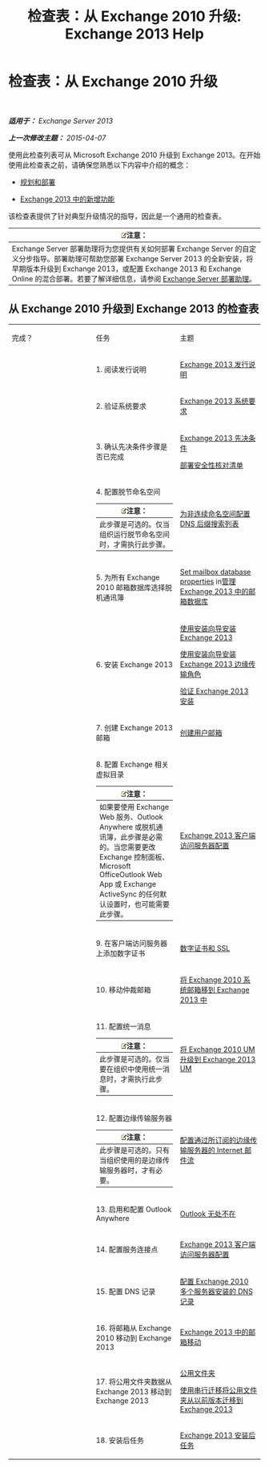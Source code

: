 ﻿---
title: '检查表：从 Exchange 2010 升级: Exchange 2013 Help'
TOCTitle: 检查表：从 Exchange 2010 升级
ms:assetid: 06c1045a-5fcf-4e24-a901-1a979302fb8d
ms:mtpsurl: https://technet.microsoft.com/zh-cn/library/Ee332309(v=EXCHG.150)
ms:contentKeyID: 51408190
ms.date: 01/11/2018
mtps_version: v=EXCHG.150
ms.translationtype: HT
---

# 检查表：从 Exchange 2010 升级

 

_**适用于：** Exchange Server 2013_

_**上一次修改主题：** 2015-04-07_

使用此检查列表可从 Microsoft Exchange 2010 升级到 Exchange 2013。在开始使用此检查表之前，请确保您熟悉以下内容中介绍的概念：

  - [规划和部署](planning-and-deployment-for-exchange-2013-installation-instructions.md)

  - [Exchange 2013 中的新增功能](what-s-new-in-exchange-2013-exchange-2013-help.md)

该检查表提供了针对典型升级情况的指导，因此是一个通用的检查表。

<table>
<thead>
<tr class="header">
<th><img src="images/Bb124558.note(EXCHG.150).gif" title="注意" alt="注意" />注意：</th>
</tr>
</thead>
<tbody>
<tr class="odd">
<td>Exchange Server 部署助理将为您提供有关如何部署 Exchange Server 的自定义分步指导。部署助理可帮助您部署 Exchange Server 2013 的全新安装，将早期版本升级到 Exchange 2013，或配置 Exchange 2013 和 Exchange Online 的混合部署。若要了解详细信息，请参阅 <a href="exchange-server-deployment-assistant-exchange-2013-help.md">Exchange Server 部署助理</a>。</td>
</tr>
</tbody>
</table>


## 从 Exchange 2010 升级到 Exchange 2013 的检查表


<table>
<colgroup>
<col style="width: 33%" />
<col style="width: 33%" />
<col style="width: 33%" />
</colgroup>
<tbody>
<tr class="odd">
<td><p>完成？</p></td>
<td><p>任务</p></td>
<td><p>主题</p></td>
</tr>
<tr class="even">
<td><p></p></td>
<td><p>1. 阅读发行说明</p></td>
<td><p><a href="release-notes-for-exchange-2013-exchange-2013-help.md">Exchange 2013 发行说明</a></p></td>
</tr>
<tr class="odd">
<td><p></p></td>
<td><p>2. 验证系统要求</p></td>
<td><p><a href="exchange-2013-system-requirements-exchange-2013-help.md">Exchange 2013 系统要求</a></p></td>
</tr>
<tr class="even">
<td><p></p></td>
<td><p>3. 确认先决条件步骤是否已完成</p></td>
<td><p><a href="exchange-2013-prerequisites-exchange-2013-help.md">Exchange 2013 先决条件</a></p>
<p><a href="deployment-security-checklist-exchange-2013-help.md">部署安全性核对清单</a></p></td>
</tr>
<tr class="odd">
<td><p></p></td>
<td><p>4. 配置脱节命名空间</p>
<table>
<thead>
<tr class="header">
<th><img src="images/Bb124558.note(EXCHG.150).gif" title="注意" alt="注意" />注意：</th>
</tr>
</thead>
<tbody>
<tr class="odd">
<td>此步骤是可选的。仅当组织运行脱节命名空间时，才需执行此步骤。</td>
</tr>
</tbody>
</table>

</td>
<td><p><a href="configure-the-dns-suffix-search-list-for-a-disjoint-namespace-exchange-2013-help.md">为非连续命名空间配置 DNS 后缀搜索列表</a></p></td>
</tr>
<tr class="even">
<td><p></p></td>
<td><p>5. 为所有 Exchange 2010 邮箱数据库选择脱机通讯簿</p></td>
<td><p><a href="manage-mailbox-databases-in-exchange-2013-exchange-2013-help.md">Set mailbox database properties</a> in<a href="manage-mailbox-databases-in-exchange-2013-exchange-2013-help.md">管理 Exchange 2013 中的邮箱数据库</a></p></td>
</tr>
<tr class="odd">
<td><p></p></td>
<td><p>6. 安装 Exchange 2013</p></td>
<td><p><a href="install-exchange-2013-using-the-setup-wizard-exchange-2013-help.md">使用安装向导安装 Exchange 2013</a></p>
<p><a href="install-the-exchange-2013-edge-transport-role-using-the-setup-wizard-exchange-2013-help.md">使用安装向导安装 Exchange 2013 边缘传输角色</a></p>
<p><a href="verify-an-exchange-2013-installation-exchange-2013-help.md">验证 Exchange 2013 安装</a></p></td>
</tr>
<tr class="even">
<td><p></p></td>
<td><p>7. 创建 Exchange 2013 邮箱</p></td>
<td><p><a href="create-user-mailboxes-exchange-2013-help.md">创建用户邮箱</a></p></td>
</tr>
<tr class="odd">
<td><p></p></td>
<td><p>8. 配置 Exchange 相关虚拟目录</p>
<table>
<thead>
<tr class="header">
<th><img src="images/Bb124558.note(EXCHG.150).gif" title="注意" alt="注意" />注意：</th>
</tr>
</thead>
<tbody>
<tr class="odd">
<td>如果要使用 Exchange Web 服务、Outlook Anywhere 或脱机通讯簿，此步骤是必需的。当您需要更改 Exchange 控制面板、Microsoft OfficeOutlook Web App 或 Exchange ActiveSync 的任何默认设置时，也可能需要此步骤。<br />
</td>
</tr>
</tbody>
</table>

</td>
<td><p><a href="exchange-2013-client-access-server-configuration-exchange-2013-help.md">Exchange 2013 客户端访问服务器配置</a></p></td>
</tr>
<tr class="even">
<td><p></p></td>
<td><p>9. 在客户端访问服务器上添加数字证书</p></td>
<td><p><a href="digital-certificates-and-ssl-exchange-2013-help.md">数字证书和 SSL</a></p>
<p></p></td>
</tr>
<tr class="odd">
<td><p></p></td>
<td><p>10. 移动仲裁邮箱</p></td>
<td><p><a href="move-the-exchange-2010-system-mailbox-to-exchange-2013-exchange-2013-help.md">将 Exchange 2010 系统邮箱移到 Exchange 2013 中</a></p></td>
</tr>
<tr class="even">
<td><p></p></td>
<td><p>11. 配置统一消息</p>
<table>
<thead>
<tr class="header">
<th><img src="images/Bb124558.note(EXCHG.150).gif" title="注意" alt="注意" />注意：</th>
</tr>
</thead>
<tbody>
<tr class="odd">
<td>此步骤是可选的。仅当要在组织中使用统一消息时，才需执行此步骤。</td>
</tr>
</tbody>
</table>

</td>
<td><p><a href="upgrade-exchange-2010-um-to-exchange-2013-um-exchange-2013-help.md">将 Exchange 2010 UM 升级到 Exchange 2013 UM</a></p>
<p></p></td>
</tr>
<tr class="odd">
<td><p></p></td>
<td><p>12. 配置边缘传输服务器</p>
<table>
<thead>
<tr class="header">
<th><img src="images/Bb124558.note(EXCHG.150).gif" title="注意" alt="注意" />注意：</th>
</tr>
</thead>
<tbody>
<tr class="odd">
<td>此步骤是可选的。只有当组织使用的是边缘传输服务器时，才有必要。</td>
</tr>
</tbody>
</table>

</td>
<td><p><a href="configure-internet-mail-flow-through-a-subscribed-edge-transport-server-exchange-2013-help.md">配置通过所订阅的边缘传输服务器的 Internet 邮件流</a></p></td>
</tr>
<tr class="even">
<td><p></p></td>
<td><p>13. 启用和配置 Outlook Anywhere</p></td>
<td><p><a href="outlook-anywhere-exchange-2013-help.md">Outlook 无处不在</a></p></td>
</tr>
<tr class="odd">
<td><p></p></td>
<td><p>14. 配置服务连接点</p></td>
<td><p><a href="exchange-2013-client-access-server-configuration-exchange-2013-help.md">Exchange 2013 客户端访问服务器配置</a></p></td>
</tr>
<tr class="even">
<td><p></p></td>
<td><p>15. 配置 DNS 记录</p></td>
<td><p><a href="https://technet.microsoft.com/zh-cn/library/dn307232(v=exchg.150)">配置 Exchange 2010 多个服务器安装的 DNS 记录</a></p></td>
</tr>
<tr class="odd">
<td><p></p></td>
<td><p>16. 将邮箱从 Exchange 2010 移动到 Exchange 2013</p></td>
<td><p><a href="mailbox-moves-in-exchange-2013-exchange-2013-help.md">Exchange 2013 中的邮箱移动</a></p></td>
</tr>
<tr class="even">
<td><p></p></td>
<td><p>17. 将公用文件夹数据从 Exchange 2013 移动到 Exchange 2013</p></td>
<td><p><a href="public-folders-exchange-2013-help.md">公用文件夹</a></p>
<p><a href="https://technet.microsoft.com/zh-cn/library/jj150486(v=exchg.150)">使用串行迁移将公用文件夹从以前版本迁移到 Exchange 2013</a></p></td>
</tr>
<tr class="odd">
<td><p></p></td>
<td><p>18. 安装后任务</p></td>
<td><p><a href="exchange-2013-post-installation-tasks-exchange-2013-help.md">Exchange 2013 安装后任务</a></p></td>
</tr>
</tbody>
</table>

